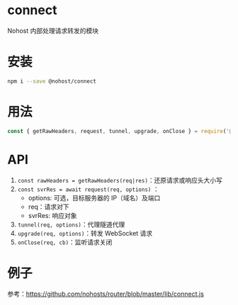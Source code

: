 # connect
Nohost 内部处理请求转发的模块

# 安装
``` sh
npm i --save @nohost/connect
```

# 用法
``` js
const { getRawHeaders, request, tunnel, upgrade, onClose } = require('@nohost/connect');
```

# API

1. `const rawHeaders = getRawHeaders(req|res)`：还原请求或响应头大小写
2. `const svrRes = await request(req, options)` ：
    - options: 可选，目标服务器的 IP（域名）及端口
    - req：请求对下
    - svrRes: 响应对象
3. `tunnel(req, options)`：代理隧道代理
4. `upgrade(req, options)`：转发 WebSocket 请求
5. `onClose(req, cb)`：监听请求关闭

# 例子
参考：https://github.com/nohosts/router/blob/master/lib/connect.js
